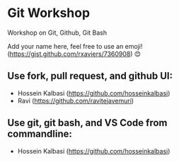 # Git Workshop
Workshop on Git, Github, Git Bash

Add your name here, feel free to use an emoji! (https://gist.github.com/rxaviers/7360908) :blush:

## Use fork, pull request, and github UI:
- Hossein Kalbasi (https://github.com/hosseinkalbasi)
- Ravi (https://github.com/ravitejavemuri)


## Use git, git bash, and VS Code from commandline:
- Hossein Kalbasi (https://github.com/hosseinkalbasi)
